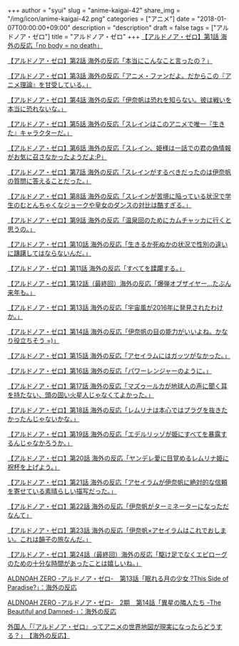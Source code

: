 +++
author = "syui"
slug = "anime-kaigai-42"
share_img = "/img/icon/anime-kaigai-42.png"
categories = ["アニメ"]
date = "2018-01-07T00:00:00+09:00"
description = "description"
draft = false
tags = ["アルドノア・ゼロ"]
title = "アルドノア・ゼロ"
+++
<a href="http://cough.cocolog-nifty.com/blog/2014/07/1-no-body-no-de.html" rel="nofollow" target="_blank" title="【アルドノア・ゼロ】第1話 海外の反応「no body = no death」">【アルドノア・ゼロ】第1話 海外の反応「no body = no death」</a>

<a href="http://cough.cocolog-nifty.com/blog/2014/07/2-f-a1e7.html" rel="nofollow" target="_blank" title="【アルドノア・ゼロ】第2話 海外の反応「本当にこんなこと言ったの？」">【アルドノア・ゼロ】第2話 海外の反応「本当にこんなこと言ったの？」</a>

<a href="http://cough.cocolog-nifty.com/blog/2014/07/3-8e75.html" rel="nofollow" target="_blank" title="【アルドノア・ゼロ】第3話 海外の反応「アニメ・ファンだよ。だからこの『アニメ理論』を甘受している。」">【アルドノア・ゼロ】第3話 海外の反応「アニメ・ファンだよ。だからこの『アニメ理論』を甘受している。」</a>

<a href="http://cough.cocolog-nifty.com/blog/2014/07/4-b5e7.html" rel="nofollow" target="_blank" title="【アルドノア・ゼロ】第4話 海外の反応「伊奈帆は恐れを知らない。彼は戦いを本当に恐れないな。」">【アルドノア・ゼロ】第4話 海外の反応「伊奈帆は恐れを知らない。彼は戦いを本当に恐れないな。」</a>

<a href="http://cough.cocolog-nifty.com/blog/2014/08/5-97e9.html" rel="nofollow" target="_blank" title="【アルドノア・ゼロ】第5話 海外の反応「スレインはこのアニメで唯一『生きた』キャラクターだ。」">【アルドノア・ゼロ】第5話 海外の反応「スレインはこのアニメで唯一『生きた』キャラクターだ。」</a>

<a href="http://cough.cocolog-nifty.com/blog/2014/08/6-p-ed97.html" rel="nofollow" target="_blank" title="【アルドノア・ゼロ】第6話 海外の反応「スレイン、姫様は一話での君の偽情報がお気に召さなかったようだよ:P」">【アルドノア・ゼロ】第6話 海外の反応「スレイン、姫様は一話での君の偽情報がお気に召さなかったようだよ:P」</a>

<a href="http://cough.cocolog-nifty.com/blog/2014/08/7-830e.html" rel="nofollow" target="_blank" title="【アルドノア・ゼロ】第7話 海外の反応「スレインがするべきだったのは伊奈帆の質問に答えることだった。」">【アルドノア・ゼロ】第7話 海外の反応「スレインがするべきだったのは伊奈帆の質問に答えることだった。」</a>

<a href="http://cough.cocolog-nifty.com/blog/2014/08/8-e926.html" rel="nofollow" target="_blank" title="【アルドノア・ゼロ】第8話 海外の反応「スレインが苦境に陥っている状況で学生のむとんちゃくなジョークや皇女のダンスの対比は酷すぎる。」">【アルドノア・ゼロ】第8話 海外の反応「スレインが苦境に陥っている状況で学生のむとんちゃくなジョークや皇女のダンスの対比は酷すぎる。」</a>

<a href="http://cough.cocolog-nifty.com/blog/2014/08/9-8cfb.html" rel="nofollow" target="_blank" title="【アルドノア・ゼロ】第9話 海外の反応「温泉回のためにカムチャッカに行くと思うの。」">【アルドノア・ゼロ】第9話 海外の反応「温泉回のためにカムチャッカに行くと思うの。」</a>

<a href="http://cough.cocolog-nifty.com/blog/2014/09/10-dd26.html" rel="nofollow" target="_blank" title="【アルドノア・ゼロ】第10話 海外の反応「生きるか死ぬかの状況で性別の違いに躊躇してはならないんだ。」">【アルドノア・ゼロ】第10話 海外の反応「生きるか死ぬかの状況で性別の違いに躊躇してはならないんだ。」</a>

<a href="http://cough.cocolog-nifty.com/blog/2014/09/11-8501.html" rel="nofollow" target="_blank" title="【アルドノア・ゼロ】第11話 海外の反応「すべてを蹂躙する。」">【アルドノア・ゼロ】第11話 海外の反応「すべてを蹂躙する。」</a>

<a href="http://cough.cocolog-nifty.com/blog/2014/09/12-976b.html" rel="nofollow" target="_blank" title="【アルドノア・ゼロ】第12話（最終回）海外の反応「爆弾オブザイヤー…たぶん来年も。」">【アルドノア・ゼロ】第12話（最終回）海外の反応「爆弾オブザイヤー…たぶん来年も。」</a>

<a href="http://cough.cocolog-nifty.com/blog/2015/01/13-2016-261d.html" rel="nofollow" target="_blank" title="【アルドノア・ゼロ】第13話 海外の反応「宇宙風が2016年に発見されたわけか。」">【アルドノア・ゼロ】第13話 海外の反応「宇宙風が2016年に発見されたわけか。」</a>

<a href="http://cough.cocolog-nifty.com/blog/2015/01/14-91db.html" rel="nofollow" target="_blank" title="【アルドノア・ゼロ】第14話 海外の反応「伊奈帆の目の能力がいいよね。かなり役立ちそう =)」">【アルドノア・ゼロ】第14話 海外の反応「伊奈帆の目の能力がいいよね。かなり役立ちそう =)」</a>

<a href="http://cough.cocolog-nifty.com/blog/2015/01/15-287c.html" rel="nofollow" target="_blank" title="【アルドノア・ゼロ】第15話 海外の反応「アセイラムにはガッツがなかった。」">【アルドノア・ゼロ】第15話 海外の反応「アセイラムにはガッツがなかった。」</a>

<a href="http://cough.cocolog-nifty.com/blog/2015/02/16-0af0.html" rel="nofollow" target="_blank" title="【アルドノア・ゼロ】第16話 海外の反応「パワーレンジャーのように。」">【アルドノア・ゼロ】第16話 海外の反応「パワーレンジャーのように。」</a>

<a href="http://cough.cocolog-nifty.com/blog/2015/02/17-4c37.html" rel="nofollow" target="_blank" title="【アルドノア・ゼロ】第17話 海外の反応「マズゥールカが地球人の声に聞く耳を持たない、頭の固い火星人じゃなくてよかった。」">【アルドノア・ゼロ】第17話 海外の反応「マズゥールカが地球人の声に聞く耳を持たない、頭の固い火星人じゃなくてよかった。」</a>

<a href="http://cough.cocolog-nifty.com/blog/2015/02/18-1962.html" rel="nofollow" target="_blank" title="【アルドノア・ゼロ】第18話 海外の反応「レムリナは本心ではプラグを抜きたかったんじゃないかな。」">【アルドノア・ゼロ】第18話 海外の反応「レムリナは本心ではプラグを抜きたかったんじゃないかな。」</a>

<a href="http://cough.cocolog-nifty.com/blog/2015/02/19-858f.html" rel="nofollow" target="_blank" title="【アルドノア・ゼロ】第19話 海外の反応「エデルリッゾが姫にすべてを暴露するんじゃなかろうか。」">【アルドノア・ゼロ】第19話 海外の反応「エデルリッゾが姫にすべてを暴露するんじゃなかろうか。」</a>

<a href="http://cough.cocolog-nifty.com/blog/2015/03/20-3cca.html" rel="nofollow" target="_blank" title="【アルドノア・ゼロ】第20話 海外の反応「ヤンデレ愛に目覚めるレムリナ姫に祝杯を上げよう。」">【アルドノア・ゼロ】第20話 海外の反応「ヤンデレ愛に目覚めるレムリナ姫に祝杯を上げよう。」</a>

<a href="http://cough.cocolog-nifty.com/blog/2015/03/21-1da0.html" rel="nofollow" target="_blank" title=" 【アルドノア・ゼロ】第21話 海外の反応「アセイラムが伊奈帆に絶対的な信頼を寄せている素晴らしい描写だった。」"> 【アルドノア・ゼロ】第21話 海外の反応「アセイラムが伊奈帆に絶対的な信頼を寄せている素晴らしい描写だった。」</a>

<a href="http://cough.cocolog-nifty.com/blog/2015/03/22-5674.html" rel="nofollow" target="_blank" title="【アルドノア・ゼロ】第22話 海外の反応「伊奈帆がターミネーターになっただなんて」">【アルドノア・ゼロ】第22話 海外の反応「伊奈帆がターミネーターになっただなんて」</a>

<a href="http://cough.cocolog-nifty.com/blog/2015/03/23-26ad.html" rel="nofollow" target="_blank" title="【アルドノア・ゼロ】第23話 海外の反応「伊奈帆×アセイラムはこれでおしまい。これは韻子の旅なんだ。」">【アルドノア・ゼロ】第23話 海外の反応「伊奈帆×アセイラムはこれでおしまい。これは韻子の旅なんだ。」</a>

<a href="http://cough.cocolog-nifty.com/blog/2015/03/24-bcbc.html" rel="nofollow" target="_blank" title="【アルドノア・ゼロ】第24話（最終回）海外の反応「駆け足でなくエピローグのための十分な時間があったことは嬉しいね。」">【アルドノア・ゼロ】第24話（最終回）海外の反応「駆け足でなくエピローグのための十分な時間があったことは嬉しいね。」</a>

<a href="http://fromdistant.blog.jp/archives/1017430961.html" rel="nofollow" target="_blank" title="ALDNOAH ZERO -アルドノア・ゼロ-　第13話「眠れる月の少女 ?This Side of Paradise?」：海外の反応">ALDNOAH ZERO -アルドノア・ゼロ-　第13話「眠れる月の少女 ?This Side of Paradise?」：海外の反応</a>

<a href="http://fromdistant.blog.jp/archives/1018131961.html" rel="nofollow" target="_blank" title="ALDNOAH ZERO -アルドノア・ゼロ-　2期　第14話「異星の隣人たち -The Beautiful and Damned-」：海外の反応">ALDNOAH ZERO -アルドノア・ゼロ-　2期　第14話「異星の隣人たち -The Beautiful and Damned-」：海外の反応</a>

<a href="http://www.all-nationz.com/archives/1005719943.html" rel="nofollow" target="_blank" title="外国人「『アルドノア・ゼロ』ってアニメの世界地図が現実になったらどうする？」　【海外の反応】">外国人「『アルドノア・ゼロ』ってアニメの世界地図が現実になったらどうする？」　【海外の反応】</a>

